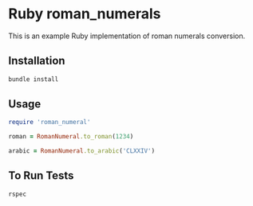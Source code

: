 # Ruby roman_numerals

This is an example Ruby implementation of roman numerals conversion.

## Installation

```bash
bundle install
```
## Usage

```ruby
require 'roman_numeral'

roman = RomanNumeral.to_roman(1234)

arabic = RomanNumeral.to_arabic('CLXXIV')
```

## To Run Tests

```bash
rspec
```

